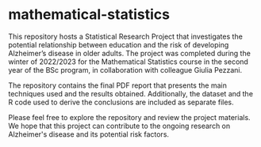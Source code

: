 # mathematical-statistics
This repository hosts a Statistical Research Project that investigates the potential relationship between education and the risk of developing Alzheimer’s disease in older adults. The project was completed during the winter of 2022/2023 for the Mathematical Statistics course in the second year of the BSc program, in collaboration with colleague Giulia Pezzani.

The repository contains the final PDF report that presents the main techniques used and the results obtained. Additionally, the dataset and the R code used to derive the conclusions are included as separate files.

Please feel free to explore the repository and review the project materials. We hope that this project can contribute to the ongoing research on Alzheimer's disease and its potential risk factors.
